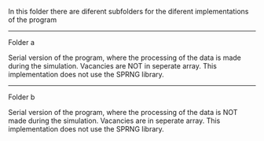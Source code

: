 In this folder there are diferent subfolders for the diferent implementations of the program

-------------------------------------------------------------------------------------
Folder a
 
Serial version of the program, where the processing of the data is made during the simulation. 
Vacancies are NOT in seperate array. This implementation does not use the SPRNG library.

--------------------------------------------------------------------------------------
Folder b

Serial version of the program, where the processing of the data is NOT made during the simulation. 
Vacancies are in seperate array. This implementation does not use the SPRNG library.
